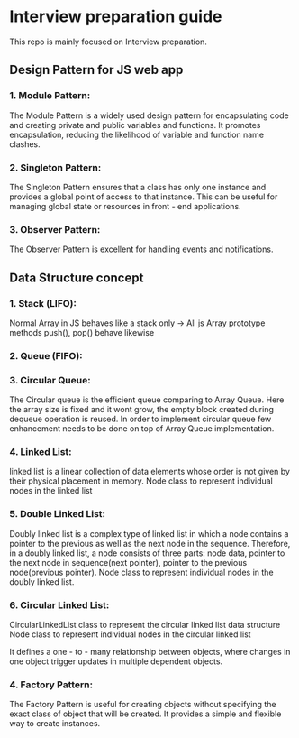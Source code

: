 # Interview preparation guide
This repo is mainly focused on Interview preparation.


## Design Pattern for JS web app

### 1. Module Pattern:
The Module Pattern is a widely used design pattern for encapsulating code and creating private and public variables and functions.
It promotes encapsulation, reducing the likelihood of variable and function name clashes.

### 2. Singleton Pattern:
The Singleton Pattern ensures that a class has only one instance and provides a global point of access to that instance.
This can be useful for managing global state or resources in front - end applications.

### 3. Observer Pattern:
The Observer Pattern is excellent for handling events and notifications.


## Data Structure concept

### 1. Stack (LIFO):
Normal Array in JS behaves like a stack only -> All js Array prototype methods push(), pop() behave likewise

### 2. Queue (FIFO):


###  3. Circular Queue:

The Circular queue is the efficient queue comparing to Array Queue.
Here the array size is fixed and it wont grow, the empty block created during dequeue operation is reused.
In order to implement circular queue few enhancement needs to be done on top of Array Queue implementation.

### 4. Linked List:

linked list is a linear collection of data elements whose order is not given by their physical placement in memory.
Node class to represent individual nodes in the linked list

### 5. Double Linked List:

Doubly linked list is a complex type of linked list in which a node contains a pointer to the previous as well as the next node in the sequence.
Therefore, in a doubly linked list, a node consists of three parts: node data, pointer to the next node in sequence(next pointer), pointer to the previous node(previous pointer).
Node class to represent individual nodes in the doubly linked list.

### 6.  Circular Linked List:

CircularLinkedList class to represent the circular linked list data structure
Node class to represent individual nodes in the circular linked list


It defines a one - to - many relationship between objects, where changes in one object trigger updates in multiple dependent objects.

### 4. Factory Pattern:
The Factory Pattern is useful for creating objects without specifying the exact class of object that will be created.
It provides a simple and flexible way to create instances.

